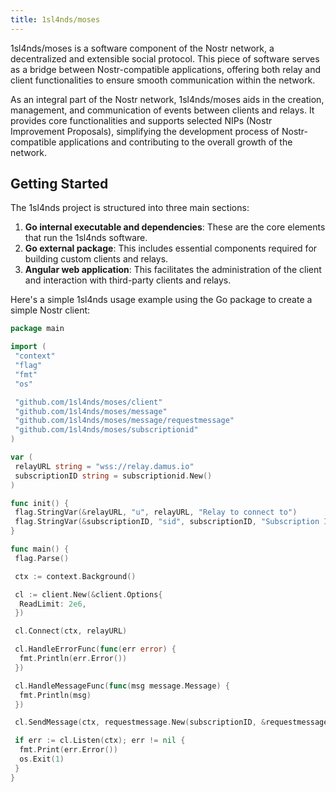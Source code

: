 ```yaml
---
title: 1sl4nds/moses
---
```


1sl4nds/moses is a software component of the Nostr network, a decentralized and extensible social protocol. This piece of software serves as a bridge between Nostr-compatible applications, offering both relay and client functionalities to ensure smooth communication within the network.

As an integral part of the Nostr network, 1sl4nds/moses aids in the creation, management, and communication of events between clients and relays. It provides core functionalities and supports selected NIPs (Nostr Improvement Proposals), simplifying the development process of Nostr-compatible applications and contributing to the overall growth of the network.

## Getting Started

The 1sl4nds project is structured into three main sections:

1. **Go internal executable and dependencies**: These are the core elements that run the 1sl4nds software.
2. **Go external package**: This includes essential components required for building custom clients and relays.
3. **Angular web application**: This facilitates the administration of the client and interaction with third-party clients and relays.

Here's a simple 1sl4nds usage example using the Go package to create a simple Nostr client:

```go
package main

import (
 "context"
 "flag"
 "fmt"
 "os"

 "github.com/1sl4nds/moses/client"
 "github.com/1sl4nds/moses/message"
 "github.com/1sl4nds/moses/message/requestmessage"
 "github.com/1sl4nds/moses/subscriptionid"
)

var (
 relayURL string = "wss://relay.damus.io"
 subscriptionID string = subscriptionid.New()
)

func init() {
 flag.StringVar(&relayURL, "u", relayURL, "Relay to connect to")
 flag.StringVar(&subscriptionID, "sid", subscriptionID, "Subscription ID to use for connection")
}

func main() {
 flag.Parse()

 ctx := context.Background()

 cl := client.New(&client.Options{
  ReadLimit: 2e6,
 })

 cl.Connect(ctx, relayURL)

 cl.HandleErrorFunc(func(err error) {
  fmt.Println(err.Error())
 })

 cl.HandleMessageFunc(func(msg message.Message) {
  fmt.Println(msg)
 })

 cl.SendMessage(ctx, requestmessage.New(subscriptionID, &requestmessage.Filter{}))

 if err := cl.Listen(ctx); err != nil {
  fmt.Print(err.Error())
  os.Exit(1)
 }
}
